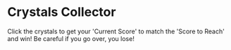# Crystals Collector
Click the crystals to get your 'Current Score' to match the 'Score to Reach' and win! Be careful if you go over, you lose!
